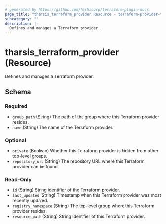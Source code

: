 ```yaml
---
# generated by https://github.com/hashicorp/terraform-plugin-docs
page_title: "tharsis_terraform_provider Resource - terraform-provider-tharsis"
subcategory: ""
description: |-
  Defines and manages a Terraform provider.
---
```


# tharsis_terraform_provider (Resource)

Defines and manages a Terraform provider.



<!-- schema generated by tfplugindocs -->
## Schema

### Required

- `group_path` (String) The path of the group where this Terraform provider resides.
- `name` (String) The name of the Terraform provider.

### Optional

- `private` (Boolean) Whether this Terraform provider is hidden from other top-level groups.
- `repository_url` (String) The repository URL where this Terraform provider can be found.

### Read-Only

- `id` (String) String identifier of the Terraform provider.
- `last_updated` (String) Timestamp when this Terraform provider was most recently updated.
- `registry_namespace` (String) The top-level group where this Terraform provider resides.
- `resource_path` (String) String identifier of this Terraform provider.
